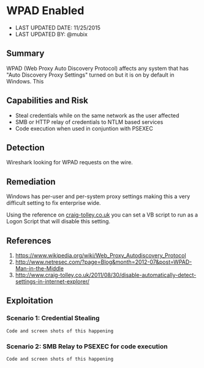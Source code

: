 # WPAD Enabled

- LAST UPDATED DATE: 11/25/2015
- LAST UPDATED BY: @mubix

## Summary

WPAD (Web Proxy Auto Discovery Protocol) affects any system that has "Auto Discovery Proxy Settings" turned on but it is on by default in Windows. This 

## Capabilities and Risk

- Steal credentials while on the same network as the user affected
- SMB or HTTP relay of credentials to NTLM based services
- Code execution when used in conjuntion with PSEXEC

## Detection

Wireshark looking for WPAD requests on the wire. 

## Remediation

Windows has per-user and per-system proxy settings making this a very difficult setting to fix enterprise wide. 

Using the reference on [craig-tolley.co.uk](http://www.craig-tolley.co.uk/2011/08/30/disable-automatically-detect-settings-in-internet-explorer/) you can set a VB script to run as a Logon Script that will disable this setting.

## References

1. https://www.wikipedia.org/wiki/Web_Proxy_Autodiscovery_Protocol
2. http://www.netresec.com/?page=Blog&month=2012-07&post=WPAD-Man-in-the-Middle
3. http://www.craig-tolley.co.uk/2011/08/30/disable-automatically-detect-settings-in-internet-explorer/

## Exploitation

### Scenario 1: Credential Stealing

```
Code and screen shots of this happening
```

### Scenario 2: SMB Relay to PSEXEC for code execution

```
Code and screen shots of this happening
```
